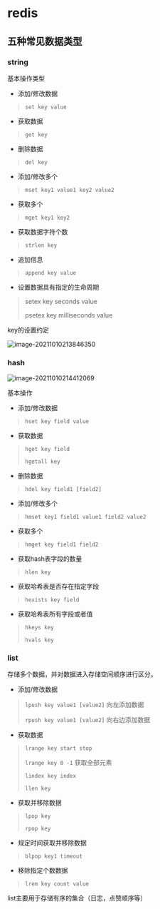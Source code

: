 # redis

## 五种常见数据类型

### string

基本操作类型

* 添加/修改数据

> `set key value`

* 获取数据

> `get key`

* 删除数据

> `del key`

* 添加/修改多个

> `mset key1 value1 key2 value2`

* 获取多个

> `mget key1 key2`

* 获取数据字符个数

> `strlen key`

* 追加信息

> `append key value`

* 设置数据具有指定的生命周期

> setex key seconds value
>
> psetex key milliseconds value



key的设置约定

![image-20211010213846350](https://cdn.jsdelivr.net/gh/baici1/image-host/newimg/20211010213853.png)

### hash

![image-20211010214412069](https://cdn.jsdelivr.net/gh/baici1/image-host/newimg/20211010214412.png)

基本操作

* 添加/修改数据

> `hset key field value`

* 获取数据

> `hget key field`
>
> `hgetall key`

* 删除数据

> `hdel key field1 [field2]`

* 添加/修改多个

> `hmset key1 field1 value1 field2 value2`

* 获取多个

> `hmget key field1 field2`

* 获取hash表字段的数量

> `hlen key`

* 获取哈希表是否存在指定字段

> `hexists key field`

* 获取哈希表所有字段或者值

> `hkeys key`
>
> `hvals key`

### list

存储多个数据，并对数据进入存储空间顺序进行区分。

* 添加/修改数据

> `lpush key value1 [value2]` 向左添加数据
>
> `rpush key value1 [value2]` 向右边添加数据

* 获取数据

> `lrange key start stop`
>
> `lrange key 0 -1` 获取全部元素
>
> `lindex key index`
>
> `llen key`

* 获取并移除数据

> `lpop key`
>
> `rpop key `

* 规定时间获取并移除数据

> `blpop key1 timeout`

* 移除指定个数数据

> `lrem key count value`

list主要用于存储有序的集合（日志，点赞顺序等）

